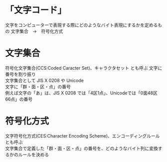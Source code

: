 # 「文字コード」
文字をコンピューターで表現する際にどのようなバイト表現にするかを定めるもの 
文字集合　→　符号化方式  
# 文字集合 
符号化文字集合(CCS:Coded Caracter Set)、キャラクタセット とも呼ぶ
文字に番号を割り振り  
文字集合として JIS X 0208 や Unicode  
文字に「群・面・区・点」の番号  
例えば文字の「あ」は、JIS X 0208 では「4区1点」、Unicodeでは「0面48区66点」の番号  
# 符号化方式  
文字符号化方式(CES:Character Encoding Scheme)、エンコーディングルール とも呼ぶ  
文字集合で定義した「群・面・区・点」の番号を、どのようなバイト列に変換するかのルールを決める
